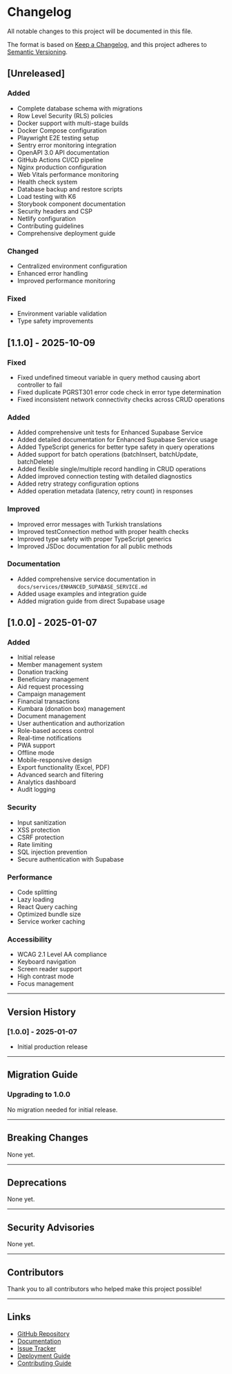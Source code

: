 # Changelog

All notable changes to this project will be documented in this file.

The format is based on [Keep a Changelog](https://keepachangelog.com/en/1.0.0/),
and this project adheres to
[Semantic Versioning](https://semver.org/spec/v2.0.0.html).

## [Unreleased]

### Added

- Complete database schema with migrations
- Row Level Security (RLS) policies
- Docker support with multi-stage builds
- Docker Compose configuration
- Playwright E2E testing setup
- Sentry error monitoring integration
- OpenAPI 3.0 API documentation
- GitHub Actions CI/CD pipeline
- Nginx production configuration
- Web Vitals performance monitoring
- Health check system
- Database backup and restore scripts
- Load testing with K6
- Storybook component documentation
- Security headers and CSP
- Netlify configuration
- Contributing guidelines
- Comprehensive deployment guide

### Changed

- Centralized environment configuration
- Enhanced error handling
- Improved performance monitoring

### Fixed

- Environment variable validation
- Type safety improvements

## [1.1.0] - 2025-10-09

### Fixed

- Fixed undefined timeout variable in query method causing abort controller to
  fail
- Fixed duplicate PGRST301 error code check in error type determination
- Fixed inconsistent network connectivity checks across CRUD operations

### Added

- Added comprehensive unit tests for Enhanced Supabase Service
- Added detailed documentation for Enhanced Supabase Service usage
- Added TypeScript generics for better type safety in query operations
- Added support for batch operations (batchInsert, batchUpdate, batchDelete)
- Added flexible single/multiple record handling in CRUD operations
- Added improved connection testing with detailed diagnostics
- Added retry strategy configuration options
- Added operation metadata (latency, retry count) in responses

### Improved

- Improved error messages with Turkish translations
- Improved testConnection method with proper health checks
- Improved type safety with proper TypeScript generics
- Improved JSDoc documentation for all public methods

### Documentation

- Added comprehensive service documentation in
  `docs/services/ENHANCED_SUPABASE_SERVICE.md`
- Added usage examples and integration guide
- Added migration guide from direct Supabase usage

## [1.0.0] - 2025-01-07

### Added

- Initial release
- Member management system
- Donation tracking
- Beneficiary management
- Aid request processing
- Campaign management
- Financial transactions
- Kumbara (donation box) management
- Document management
- User authentication and authorization
- Role-based access control
- Real-time notifications
- PWA support
- Offline mode
- Mobile-responsive design
- Export functionality (Excel, PDF)
- Advanced search and filtering
- Analytics dashboard
- Audit logging

### Security

- Input sanitization
- XSS protection
- CSRF protection
- Rate limiting
- SQL injection prevention
- Secure authentication with Supabase

### Performance

- Code splitting
- Lazy loading
- React Query caching
- Optimized bundle size
- Service worker caching

### Accessibility

- WCAG 2.1 Level AA compliance
- Keyboard navigation
- Screen reader support
- High contrast mode
- Focus management

---

## Version History

### [1.0.0] - 2025-01-07

- Initial production release

---

## Migration Guide

### Upgrading to 1.0.0

No migration needed for initial release.

---

## Breaking Changes

None yet.

---

## Deprecations

None yet.

---

## Security Advisories

None yet.

---

## Contributors

Thank you to all contributors who helped make this project possible!

---

## Links

- [GitHub Repository](https://github.com/kafkasder/panel)
- [Documentation](./README.md)
- [Issue Tracker](https://github.com/kafkasder/panel/issues)
- [Deployment Guide](./docs/deployment/QUICK_DEPLOY_GUIDE.md)
- [Contributing Guide](./CONTRIBUTING.md)
